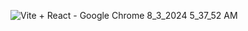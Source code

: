 ![‪Vite + React - Google Chrome‬ 8_3_2024 5_37_52 AM](https://github.com/user-attachments/assets/05d66a65-1913-44ca-a5d8-ac8891bc48cb)
